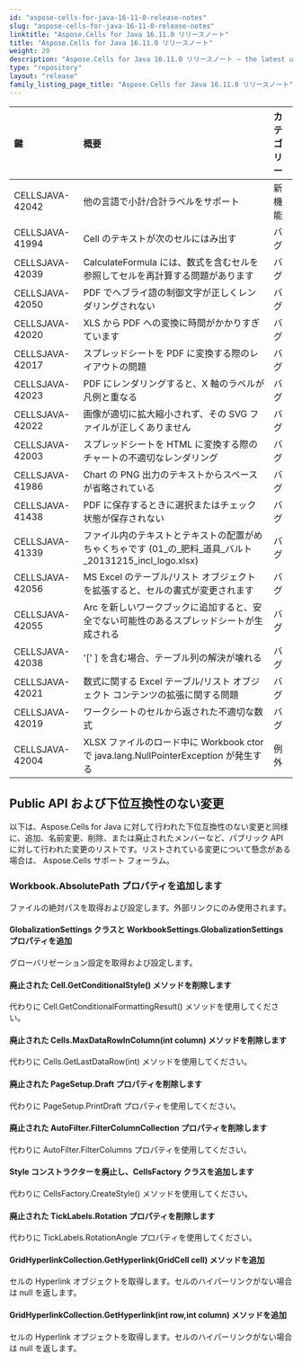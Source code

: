 ```yaml
---
id: "aspose-cells-for-java-16-11-0-release-notes"
slug: "aspose-cells-for-java-16-11-0-release-notes"
linktitle: "Aspose.Cells for Java 16.11.0 リリースノート"
title: "Aspose.Cells for Java 16.11.0 リリースノート"
weight: 20
description: "Aspose.Cells for Java 16.11.0 リリースノート – the latest updates and fixes."
type: "repository"
layout: "release"
family_listing_page_title: "Aspose.Cells for Java 16.11.0 リリースノート"
---
```

|**鍵** |**概要** |**カテゴリー** |
|:- |:- |:- |
|CELLSJAVA-42042 |他の言語で小計/合計ラベルをサポート|新機能|
|CELLSJAVA-41994 |Cell のテキストが次のセルにはみ出す|バグ|
|CELLSJAVA-42039 |CalculateFormula には、数式を含むセルを参照してセルを再計算する問題があります|バグ|
|CELLSJAVA-42050 |PDF でヘブライ語の制御文字が正しくレンダリングされない|バグ|
|CELLSJAVA-42020 |XLS から PDF への変換に時間がかかりすぎています|バグ|
|CELLSJAVA-42017 |スプレッドシートを PDF に変換する際のレイアウトの問題|バグ|
|CELLSJAVA-42023 |PDF にレンダリングすると、X 軸のラベルが凡例と重なる|バグ|
|CELLSJAVA-42022 |画像が適切に拡大縮小されず、その SVG ファイルが正しくありません|バグ|
|CELLSJAVA-42003 |スプレッドシートを HTML に変換する際のチャートの不適切なレンダリング|バグ|
|CELLSJAVA-41986 |Chart の PNG 出力のテキストからスペースが省略されている|バグ|
|CELLSJAVA-41438 |PDF に保存するときに選択またはチェック状態が保存されない|バグ|
|CELLSJAVA-41339 |ファイル内のテキストとテキストの配置がめちゃくちゃです (01_の_肥料_道具_バルト_20131215_incl_logo.xlsx)|バグ|
|CELLSJAVA-42056 | MS Excel のテーブル/リスト オブジェクトを拡張すると、セルの書式が変更されます|バグ|
|CELLSJAVA-42055 |Arc を新しいワークブックに追加すると、安全でない可能性のあるスプレッドシートが生成される|バグ|
|CELLSJAVA-42038 |'[' ] を含む場合、テーブル列の解決が壊れる|バグ|
|CELLSJAVA-42021 |数式に関する Excel テーブル/リスト オブジェクト コンテンツの拡張に関する問題|バグ|
|CELLSJAVA-42019 |ワークシートのセルから返された不適切な数式|バグ|
|CELLSJAVA-42004 |XLSX ファイルのロード中に Workbook ctor で java.lang.NullPointerException が発生する|例外|
## **Public API および下位互換性のない変更**
以下は、Aspose.Cells for Java に対して行われた下位互換性のない変更と同様に、追加、名前変更、削除、または廃止されたメンバーなど、パブリック API に対して行われた変更のリストです。リストされている変更について懸念がある場合は、 Aspose.Cells サポート フォーラム。
### **Workbook.AbsolutePath プロパティを追加します**
ファイルの絶対パスを取得および設定します。外部リンクにのみ使用されます。
#### **GlobalizationSettings クラスと WorkbookSettings.GlobalizationSettings プロパティを追加**
グローバリゼーション設定を取得および設定します。
#### **廃止された Cell.GetConditionalStyle() メソッドを削除します**
代わりに Cell.GetConditionalFormattingResult() メソッドを使用してください。
#### **廃止された Cells.MaxDataRowInColumn(int column) メソッドを削除します**
代わりに Cells.GetLastDataRow(int) メソッドを使用してください。
#### **廃止された PageSetup.Draft プロパティを削除します**
代わりに PageSetup.PrintDraft プロパティを使用してください。
#### **廃止された AutoFilter.FilterColumnCollection プロパティを削除します**
代わりに AutoFilter.FilterColumns プロパティを使用してください。
#### **Style コンストラクターを廃止し、CellsFactory クラスを追加します**
代わりに CellsFactory.CreateStyle() メソッドを使用してください。
#### **廃止された TickLabels.Rotation プロパティを削除します**
代わりに TickLabels.RotationAngle プロパティを使用してください。
#### **GridHyperlinkCollection.GetHyperlink(GridCell cell) メソッドを追加**
セルの Hyperlink オブジェクトを取得します。セルのハイパーリンクがない場合は null を返します。
#### **GridHyperlinkCollection.GetHyperlink(int row,int column) メソッドを追加**
セルの Hyperlink オブジェクトを取得します。セルのハイパーリンクがない場合は null を返します。
